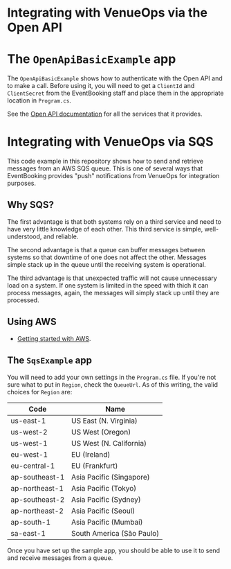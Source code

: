# Integrating with VenueOps via the Open API

# The `OpenApiBasicExample` app

The `OpenApiBasicExample` shows how to authenticate with the Open API and to make a call. Before using it, you will need to get a `ClientId` and `ClientSecret` from the EventBooking staff and place them in the appropriate location in `Program.cs`.

See the [Open API documentation](http://help-api.indv-venueops.com/) for all the services that it provides.

# Integrating with VenueOps via SQS

This code example in this repository shows how to send and retrieve messages from an AWS SQS queue. This is one of several ways that EventBooking provides "push" notifications from VenueOps for integration purposes.

## Why SQS?

The first advantage is that both systems rely on a third service and need to have very little knowledge of each other. This third service is simple, well-understood, and reliable.

The second advantage is that a queue can buffer messages between systems so that downtime of one does not affect the other. Messages simple stack up in the queue until the receiving system is operational.

The third advantage is that unexpected traffic will not cause unnecessary load on a system. If one system is limited in the speed with thich it can process messages, again, the messages will simply stack up until they are processed.

## Using AWS

* [Getting started with AWS](https://aws.amazon.com/getting-started/).

## The `SqsExample` app

You will need to add your own settings in the `Program.cs` file. If you're not sure what to put in `Region`, check the `QueueUrl`. As of this writing, the valid choices for `Region` are:

| Code| Name |
| --- | --- |
| us-east-1 | US East (N. Virginia)
| us-west-2 | US West (Oregon)
| us-west-1 | US West (N. California)
| eu-west-1 | EU (Ireland)
| eu-central-1 | EU (Frankfurt)
| ap-southeast-1 | Asia Pacific (Singapore)
| ap-northeast-1 | Asia Pacific (Tokyo)
| ap-southeast-2 | Asia Pacific (Sydney)
| ap-northeast-2 | Asia Pacific (Seoul)
| ap-south-1 | Asia Pacific (Mumbai)
| sa-east-1 | South America (São Paulo)

Once you have set up the sample app, you should be able to use it to send and receive messages from a queue.

